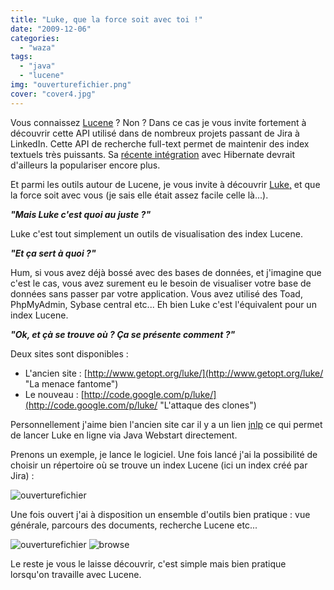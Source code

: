 ```yaml
---
title: "Luke, que la force soit avec toi !"
date: "2009-12-06"
categories: 
  - "waza"
tags: 
  - "java"
  - "lucene"
img: "ouverturefichier.png"
cover: "cover4.jpg"
---
```


Vous connaissez [Lucene](http://lucene.apache.org/java/docs/ "Lucene") ? Non ? Dans ce cas je vous invite fortement à découvrir cette API utilisé dans de nombreux projets passant de Jira à LinkedIn. Cette API de recherche full-text permet de maintenir des index textuels très puissants. Sa [récente intégration](http://docs.jboss.org/hibernate/stable/annotations/reference/fr/html/lucene.html "Hibernate et Lucene") avec Hibernate devrait d'ailleurs la populariser encore plus.

Et parmi les outils autour de Lucene, je vous invite à découvrir [Luke,](http://www.getopt.org/luke/ "Luke") et que la force soit avec vous (je sais elle était assez facile celle là...).

_**"Mais Luke c'est quoi au juste ?"**_

Luke c'est tout simplement un outils de visualisation des index Lucene.

_**"Et ça sert à quoi ?"**_

Hum, si vous avez déjà bossé avec des bases de données, et j'imagine que c'est le cas, vous avez surement eu le besoin de visualiser votre base de données sans passer par votre application. Vous avez utilisé des Toad, PhpMyAdmin, Sybase central etc... Eh bien Luke c'est l'équivalent pour un index Lucene.

_**"Ok, et çà se trouve où ? Ça se présente comment ?"**_

Deux sites sont disponibles :

- L'ancien site : [http://www.getopt.org/luke/](http://www.getopt.org/luke/ "La menace fantome")
- Le nouveau : [http://code.google.com/p/luke/](http://code.google.com/p/luke/ "L'attaque des clones")

Personnellement j'aime bien l'ancien site car il y a un lien [jnlp](http://www.getopt.org/luke/luke.jnlp "Luke via JavaWebStart") ce qui permet de lancer Luke en ligne via Java Webstart directement.

Prenons un exemple, je lance le logiciel. Une fois lancé j'ai la possibilité de choisir un répertoire où se trouve un index Lucene (ici un index créé par Jira) :

![ouverturefichier](/images/ouverturefichier.png)

Une fois ouvert j'ai à disposition un ensemble d'outils bien pratique : vue générale, parcours des documents, recherche Lucene etc...

![ouverturefichier](/images/ouverturefichier.png) ![browse](/images/browse.png)

Le reste je vous le laisse découvrir, c'est simple mais bien pratique lorsqu'on travaille avec Lucene.
